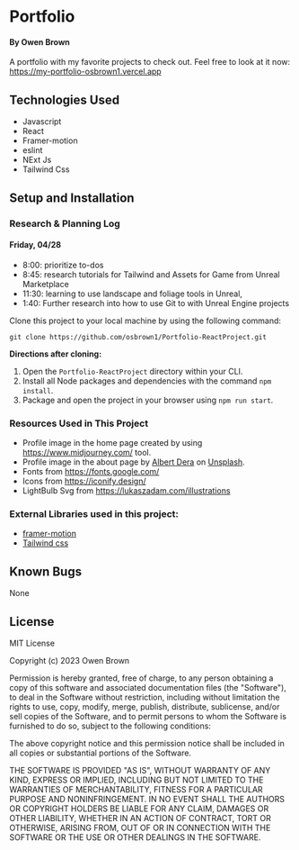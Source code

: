 # Portfolio 

#### By Owen Brown
A portfolio with my favorite projects to check out. Feel free to look at it now: https://my-portfolio-osbrown1.vercel.app

## Technologies Used

   * Javascript
   * React
   * Framer-motion
   * eslint
   * NExt Js
   * Tailwind Css
   
## Setup and Installation



### Research & Planning Log
#### Friday, 04/28
* 8:00: prioritize to-dos
* 8:45: research tutorials for Tailwind and Assets for Game from Unreal Marketplace
* 11:30: learning to use landscape and foliage tools in Unreal, 
* 1:40: Further research into how to use Git to with Unreal Engine projects





Clone this project to your local machine by using the following command:
```
git clone https://github.com/osbrown1/Portfolio-ReactProject.git
```

**Directions after cloning:**
1. Open the `Portfolio-ReactProject` directory within your CLI.
2. Install all Node packages and dependencies with the command `npm install`.
3. Package and open the project in your browser using `npm run start`.


### Resources Used in This Project

- Profile image in the home page created by using https://www.midjourney.com/ tool.
- Profile image in the about page by [Albert Dera](https://unsplash.com/@albertdera?utm_source=unsplash&utm_medium=referral&utm_content=creditCopyText) 
on [Unsplash](https://unsplash.com/photos/ILip77SbmOE?utm_source=unsplash&utm_medium=referral&utm_content=creditCopyText).
- Fonts from https://fonts.google.com/ <br />
- Icons from https://iconify.design/ <br />
- LightBulb Svg from https://lukaszadam.com/illustrations <br />

### External Libraries used in this project:

- [framer-motion](https://www.framer.com/motion/) <br />
- [Tailwind css](https://tailwindcss.com/) <br />


## Known Bugs

None

## License

MIT License

Copyright (c) 2023 Owen Brown

Permission is hereby granted, free of charge, to any person obtaining a copy of this software and associated documentation files (the "Software"), to deal in the Software without restriction, including without limitation the rights to use, copy, modify, merge, publish, distribute, sublicense, and/or sell copies of the Software, and to permit persons to whom the Software is furnished to do so, subject to the following conditions:

The above copyright notice and this permission notice shall be included in all copies or substantial portions of the Software.

THE SOFTWARE IS PROVIDED "AS IS", WITHOUT WARRANTY OF ANY KIND, EXPRESS OR IMPLIED, INCLUDING BUT NOT LIMITED TO THE WARRANTIES OF MERCHANTABILITY, FITNESS FOR A PARTICULAR PURPOSE AND NONINFRINGEMENT. IN NO EVENT SHALL THE AUTHORS OR COPYRIGHT HOLDERS BE LIABLE FOR ANY CLAIM, DAMAGES OR OTHER LIABILITY, WHETHER IN AN ACTION OF CONTRACT, TORT OR OTHERWISE, ARISING FROM, OUT OF OR IN CONNECTION WITH THE SOFTWARE OR THE USE OR OTHER DEALINGS IN THE SOFTWARE.




